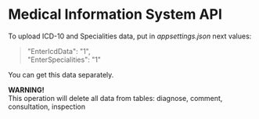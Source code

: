 # Medical Information System API
To upload ICD-10 and Specialities data, put in _appsettings.json_ next values:  
> "EnterIcdData": "1",  
> "EnterSpecialities": "1"  


You can get this data separately.  

**WARNING!**  
This operation will delete all data from tables: diagnose, comment, consultation, inspection
